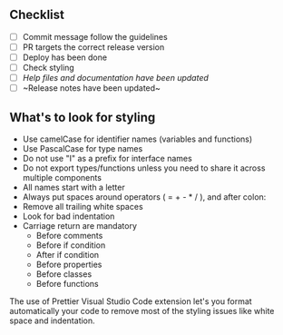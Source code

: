 ## Checklist

<!-- Quick checklist for items that are easy to miss -->

- [ ] Commit message follow the guidelines
- [ ] PR targets the correct release version
- [ ] Deploy has been done
- [ ] Check styling
- [ ] _Help files and documentation have been updated_
- [ ] ~Release notes have been updated~

## What's to look for styling

- Use camelCase for identifier names (variables and functions)
- Use PascalCase for type names
- Do not use "I" as a prefix for interface names
- Do not export types/functions unless you need to share it across multiple components
- All names start with a letter
- Always put spaces around operators ( = + - \* / ), and after colon:
- Remove all trailing white spaces
- Look for bad indentation
- Carriage return are mandatory
  - Before comments
  - Before if condition
  - After if condition
  - Before properties
  - Before classes
  - Before functions

The use of Prettier Visual Studio Code extension let's you format automatically your code to remove most of the styling issues like white space and indentation.
